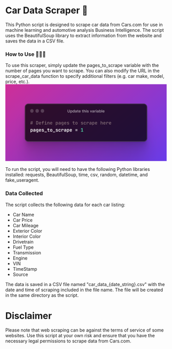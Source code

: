 # Car Data Scraper 🚗 
This Python script is designed to scrape car data from Cars.com for use in machine learning and automotive analysis Business Intelligence. The script uses the BeautifulSoup library to extract information from the website and saves the data in a CSV file.

### How to Use 👩🏽‍🏫
To use this scraper, simply update the pages_to_scrape variable with the number of pages you want to scrape. You can also modify the URL in the scrape_car_data function to specify additional filters (e.g. car make, model, price, etc.).
![Pages to scrape variable image](pagestoscrapevariableimage.png)

To run the script, you will need to have the following Python libraries installed: requests, BeautifulSoup, time, csv, random, datetime, and fake_useragent.

### Data Collected
The script collects the following data for each car listing:
- Car Name
- Car Price
- Car Mileage
- Exterior Color
- Interior Color
- Drivetrain
- Fuel Type
- Transmission
- Engine
- VIN
- TimeStamp
- Source

The data is saved in a CSV file named "car_data_{date_string}.csv" with the date and time of scraping included in the file name. The file will be created in the same directory as the script.

# Disclaimer
Please note that web scraping can be against the terms of service of some websites. Use this script at your own risk and ensure that you have the necessary legal permissions to scrape data from Cars.com.

